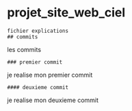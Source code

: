 # projet_site_web_ciel
```
fichier explications
## commits
```
les commits
```
### premier commit
```
je realise mon premier commit
```
#### deuxieme commit
```
je realise mon deuxieme commit
```
